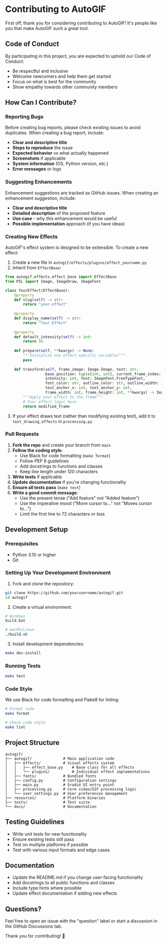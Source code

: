 # Contributing to AutoGIF

First off, thank you for considering contributing to AutoGIF! It's people like you that make AutoGIF such a great tool.

## Code of Conduct

By participating in this project, you are expected to uphold our Code of Conduct:
- Be respectful and inclusive
- Welcome newcomers and help them get started
- Focus on what is best for the community
- Show empathy towards other community members

## How Can I Contribute?

### Reporting Bugs

Before creating bug reports, please check existing issues to avoid duplicates. When creating a bug report, include:

- **Clear and descriptive title**
- **Steps to reproduce** the issue
- **Expected behavior** vs what actually happened
- **Screenshots** if applicable
- **System information** (OS, Python version, etc.)
- **Error messages** or logs

### Suggesting Enhancements

Enhancement suggestions are tracked as GitHub issues. When creating an enhancement suggestion, include:

- **Clear and descriptive title**
- **Detailed description** of the proposed feature
- **Use case** - why this enhancement would be useful
- **Possible implementation** approach (if you have ideas)

### Creating New Effects

AutoGIF's effect system is designed to be extensible. To create a new effect:

1. Create a new file in `autogif/effects/plugins/effect_yourname.py`
2. Inherit from `EffectBase`:

```python
from autogif.effects.effect_base import EffectBase
from PIL import Image, ImageDraw, ImageFont

class YourEffect(EffectBase):
    @property
    def slug(self) -> str:
        return "your-effect"
    
    @property
    def display_name(self) -> str:
        return "Your Effect"
    
    @property
    def default_intensity(self) -> int:
        return 50
    
    def prepare(self, **kwargs) -> None:
        """Initialize any effect-specific variables"""
        pass
    
    def transform(self, frame_image: Image.Image, text: str, 
                  base_position: tuple[int, int], current_frame_index: int,
                  intensity: int, font: ImageFont.FreeTypeFont, 
                  font_color: str, outline_color: str, outline_width: int,
                  text_anchor_x: int, text_anchor_y: int,
                  frame_width: int, frame_height: int, **kwargs) -> Image.Image:
        """Apply your effect to the frame"""
        # Your effect logic here
        return modified_frame
```

3. If your effect draws text (rather than modifying existing text), add it to `text_drawing_effects` in `processing.py`

### Pull Requests

1. **Fork the repo** and create your branch from `main`
2. **Follow the coding style**:
   - Use Black for code formatting (`make format`)
   - Follow PEP 8 guidelines
   - Add docstrings to functions and classes
   - Keep line length under 120 characters
3. **Write tests** if applicable
4. **Update documentation** if you're changing functionality
5. **Ensure all tests pass** (`make test`)
6. **Write a good commit message**:
   - Use the present tense ("Add feature" not "Added feature")
   - Use the imperative mood ("Move cursor to..." not "Moves cursor to...")
   - Limit the first line to 72 characters or less

## Development Setup

### Prerequisites

- Python 3.10 or higher
- Git

### Setting Up Your Development Environment

1. Fork and clone the repository:
```bash
git clone https://github.com/yourusername/autogif.git
cd autogif
```

2. Create a virtual environment:
```bash
# Windows
build.bat

# macOS/Linux
./build.sh
```

3. Install development dependencies:
```bash
make dev-install
```

### Running Tests

```bash
make test
```

### Code Style

We use Black for code formatting and Flake8 for linting:

```bash
# Format code
make format

# Check code style
make lint
```

## Project Structure

```
autogif/
├── autogif/              # Main application code
│   ├── effects/          # Visual effects system
│   │   ├── effect_base.py    # Base class for all effects
│   │   └── plugins/          # Individual effect implementations
│   ├── fonts/            # Bundled fonts
│   ├── config.py         # Configuration settings
│   ├── main.py           # Gradio UI entry point
│   ├── processing.py     # Core video/GIF processing logic
│   └── user_settings.py  # User preferences management
├── resources/            # Platform binaries
├── tests/                # Test suite
└── docs/                 # Documentation
```

## Testing Guidelines

- Write unit tests for new functionality
- Ensure existing tests still pass
- Test on multiple platforms if possible
- Test with various input formats and edge cases

## Documentation

- Update the README.md if you change user-facing functionality
- Add docstrings to all public functions and classes
- Include type hints where possible
- Update effect documentation if adding new effects

## Questions?

Feel free to open an issue with the "question" label or start a discussion in the GitHub Discussions tab.

Thank you for contributing! 🎉 